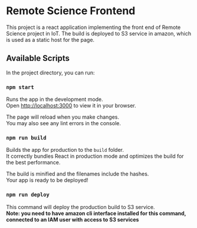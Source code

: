 # Remote Science Frontend

This project is a react application implementing the front end of Remote Science project in IoT.
The build is deployed to S3 service in amazon, which is used as a static host for the page.

## Available Scripts

In the project directory, you can run:

### `npm start`

Runs the app in the development mode.\
Open [http://localhost:3000](http://localhost:3000) to view it in your browser.

The page will reload when you make changes.\
You may also see any lint errors in the console.

### `npm run build`

Builds the app for production to the `build` folder.\
It correctly bundles React in production mode and optimizes the build for the best performance.

The build is minified and the filenames include the hashes.\
Your app is ready to be deployed!


### `npm run deploy`

This command will deploy the production build to S3 service.\
**Note: you need to have amazon cli interface installed for this command, connected to an IAM user with access to S3 services**
